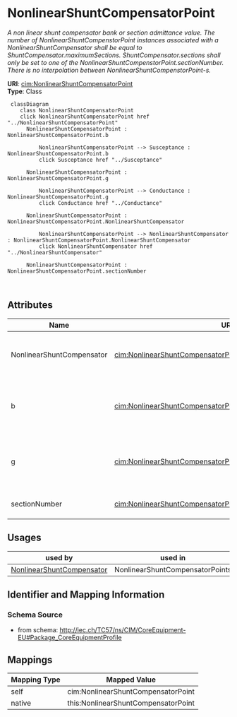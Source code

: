 # NonlinearShuntCompensatorPoint


_A non linear shunt compensator bank or section admittance value. The number of NonlinearShuntCompenstorPoint instances associated with a NonlinearShuntCompensator shall be equal to ShuntCompensator.maximumSections. ShuntCompensator.sections shall only be set to one of the NonlinearShuntCompenstorPoint.sectionNumber. There is no interpolation between NonlinearShuntCompenstorPoint-s._





**URI**: [cim:NonlinearShuntCompensatorPoint](http://iec.ch/TC57/CIM100#NonlinearShuntCompensatorPoint)<br />
**Type**: Class




```mermaid
 classDiagram
    class NonlinearShuntCompensatorPoint
    click NonlinearShuntCompensatorPoint href "../NonlinearShuntCompensatorPoint"
      NonlinearShuntCompensatorPoint : NonlinearShuntCompensatorPoint.b
        
          NonlinearShuntCompensatorPoint --> Susceptance : NonlinearShuntCompensatorPoint.b
          click Susceptance href "../Susceptance"
        
      NonlinearShuntCompensatorPoint : NonlinearShuntCompensatorPoint.g
        
          NonlinearShuntCompensatorPoint --> Conductance : NonlinearShuntCompensatorPoint.g
          click Conductance href "../Conductance"
        
      NonlinearShuntCompensatorPoint : NonlinearShuntCompensatorPoint.NonlinearShuntCompensator
        
          NonlinearShuntCompensatorPoint --> NonlinearShuntCompensator : NonlinearShuntCompensatorPoint.NonlinearShuntCompensator
          click NonlinearShuntCompensator href "../NonlinearShuntCompensator"
        
      NonlinearShuntCompensatorPoint : NonlinearShuntCompensatorPoint.sectionNumber
        
      
```




<!-- no inheritance hierarchy -->


## Attributes


| Name | URI | Cardinality and Range | Description | Inheritance |
| ---  | --- | --- | --- | --- |
| NonlinearShuntCompensator | [cim:NonlinearShuntCompensatorPoint.NonlinearShuntCompensator](http://iec.ch/TC57/CIM100#NonlinearShuntCompensatorPoint.NonlinearShuntCompensator) | 1 <br />  [NonlinearShuntCompensator](NonlinearShuntCompensator.md)  | Non-linear shunt compensator owning this point | direct |
| b | [cim:NonlinearShuntCompensatorPoint.b](http://iec.ch/TC57/CIM100#NonlinearShuntCompensatorPoint.b) | 1 <br />  [Susceptance](Susceptance.md)  | Positive sequence shunt (charging) susceptance per section | direct |
| g | [cim:NonlinearShuntCompensatorPoint.g](http://iec.ch/TC57/CIM100#NonlinearShuntCompensatorPoint.g) | 1 <br />  [Conductance](Conductance.md)  | Positive sequence shunt (charging) conductance per section | direct |
| sectionNumber | [cim:NonlinearShuntCompensatorPoint.sectionNumber](http://iec.ch/TC57/CIM100#NonlinearShuntCompensatorPoint.sectionNumber) | 1 <br />  integer  | The number of the section | direct |





## Usages

| used by | used in | type | used |
| ---  | --- | --- | --- |
| [NonlinearShuntCompensator](NonlinearShuntCompensator.md) | NonlinearShuntCompensatorPoints | range | [NonlinearShuntCompensatorPoint](NonlinearShuntCompensatorPoint.md) |






## Identifier and Mapping Information







### Schema Source


* from schema: http://iec.ch/TC57/ns/CIM/CoreEquipment-EU#Package_CoreEquipmentProfile





## Mappings

| Mapping Type | Mapped Value |
| ---  | ---  |
| self | cim:NonlinearShuntCompensatorPoint |
| native | this:NonlinearShuntCompensatorPoint |




